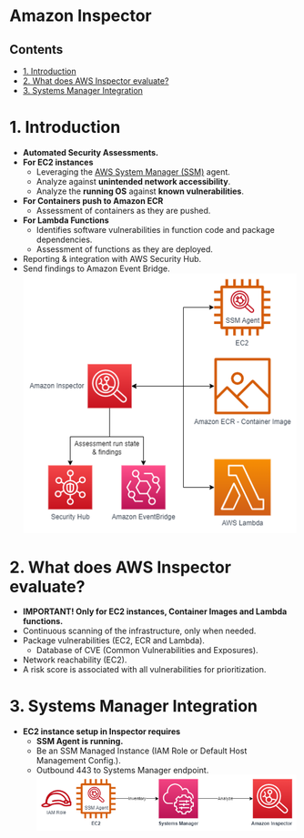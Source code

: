 # Amazon Inspector <!-- omit in toc -->

## Contents <!-- omit in toc -->

- [1. Introduction](#1-introduction)
- [2. What does AWS Inspector evaluate?](#2-what-does-aws-inspector-evaluate)
- [3. Systems Manager Integration](#3-systems-manager-integration)

# 1. Introduction

- **Automated Security Assessments.**
- **For EC2 instances**
  - Leveraging the [AWS System Manager (SSM)](/Management%20&%20Governance/AWS%20Systems%20Manager.md) agent.
  - Analyze against **unintended network accessibility**.
  - Analyze the **running OS** against **known vulnerabilities**.
- **For Containers push to Amazon ECR**
  - Assessment of containers as they are pushed.
- **For Lambda Functions**
  - Identifies software vulnerabilities in function code and package dependencies.
  - Assessment of functions as they are deployed.
- Reporting & integration with AWS Security Hub.
- Send findings to Amazon Event Bridge.
  ![Amazon Inspector Diagram](/Images/AmazonInspectorDiagram.png)

# 2. What does AWS Inspector evaluate?

- **IMPORTANT! Only for EC2 instances, Container Images and Lambda functions.**
- Continuous scanning of the infrastructure, only when needed.
- Package vulnerabilities (EC2, ECR and Lambda).
  - Database of CVE (Common Vulnerabilities and Exposures).
- Network reachability (EC2).
- A risk score is associated with all vulnerabilities for prioritization.

# 3. Systems Manager Integration

- **EC2 instance setup in Inspector requires**
  - **SSM Agent is running.**
  - Be an SSM Managed Instance (IAM Role or Default Host Management Config.).
  - Outbound 443 to Systems Manager endpoint.
    ![Systems Manager Integration](/Images/AmazonInspectorSystemsManager.png)
